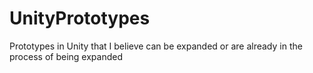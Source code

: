 # UnityPrototypes
 Prototypes in Unity that I believe can be expanded or are already in the process of being expanded
